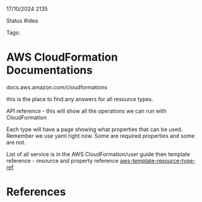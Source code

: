 17/10/2024 2135

Status #idea

Tags:

# AWS CloudFormation Documentations

docs.aws.amazon.com/cloudformations

this is the place to find any answers for all resource types.

API reference - this will show all the operations we can run with CloudFormation

Each type will have a page showing what properties that can be used. Remember we use yaml right now. Some are required properties and some are not.

List of all service is in the AWS CloudFormation/user guide then template reference - resource and property reference
[aws-template-resource-type-ref](https://docs.aws.amazon.com/AWSCloudFormation/latest/UserGuide/aws-template-resource-type-ref.html)


# References
